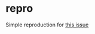# repro

Simple reproduction for [this issue](https://github.com/ember-bootstrap/ember-bootstrap/issues/2118#issuecomment-2025484156)
